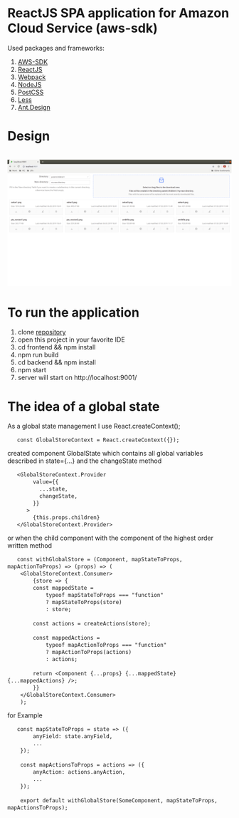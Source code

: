 # ReactJS SPA application for Amazon Cloud Service (aws-sdk)

Used packages and frameworks:
1. [AWS-SDK](https://github.com/aws/aws-sdk-js)
2. [ReactJS](https://github.com/reactjs)
3. [Webpack](https://github.com/webpack)
4. [NodeJS](https://github.com/nodejs)
5. [PostCSS](https://github.com/postcss)
6. [Less](https://github.com/less)
7. [Ant.Design](https://github.com/ant-design)

# Design
<br/>
<img src="https://github.com/smthjs/react-front-aws-sdk-s3/blob/master/Design.png" />
<br/>

# To run the application
1. clone [repository](https://github.com/smthjs/react-front-aws-sdk-s3.git)
2. open this project in your favorite IDE
3. cd frontend && npm install
4. npm run build
5. cd backend && npm install
6. npm start
7. server will start on http://localhost:9001/

# The idea of a global state
As a global state management I use React.createContext();

```
   const GlobalStoreContext = React.createContext({});
```

created component GlobalState which contains all global variables described in state={...} and the changeState method


```
   <GlobalStoreContext.Provider
        value={{
          ...state,
          changeState,
        }}
      >
        {this.props.children}
   </GlobalStoreContext.Provider>
```

or when the child component with the component of the highest order written method

```
   const withGlobalStore = (Component, mapStateToProps, mapActionToProps) => (props) => (
    <GlobalStoreContext.Consumer>
        {store => {
        const mappedState =
            typeof mapStateToProps === "function"
            ? mapStateToProps(store)
            : store;

        const actions = createActions(store);

        const mappedActions =
            typeof mapActionToProps === "function"
            ? mapActionToProps(actions)
            : actions;

        return <Component {...props} {...mappedState} {...mappedActions} />;
        }}
    </GlobalStoreContext.Consumer>
    );
  ```

for Example


```
   const mapStateToProps = state => ({
        anyField: state.anyField,
        ...
    });

    const mapActionsToProps = actions => ({
        anyAction: actions.anyAction,
        ...
    });

    export default withGlobalStore(SomeComponent, mapStateToProps, mapActionsToProps);
```
